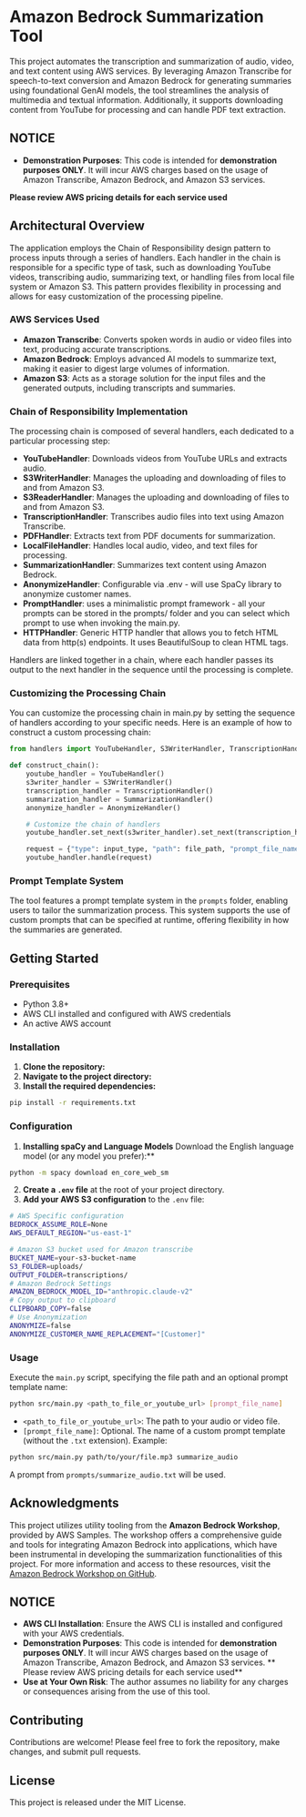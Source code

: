 # Amazon Bedrock Summarization Tool

This project automates the transcription and summarization of audio, video, and text content using AWS services. By leveraging Amazon Transcribe for speech-to-text conversion and Amazon Bedrock for generating summaries using foundational GenAI models, the tool streamlines the analysis of multimedia and textual information. Additionally, it supports downloading content from YouTube for processing and can handle PDF text extraction.

## NOTICE

- **Demonstration Purposes**: This code is intended for **demonstration purposes ONLY**. It will incur AWS charges based on the usage of Amazon Transcribe, Amazon Bedrock, and Amazon S3 services. 

**Please review AWS pricing details for each service used** 

## Architectural Overview

The application employs the Chain of Responsibility design pattern to process inputs through a series of handlers. Each handler in the chain is responsible for a specific type of task, such as downloading YouTube videos, transcribing audio, summarizing text, or handling files from local file system or Amazon S3. This pattern provides flexibility in processing and allows for easy customization of the processing pipeline.

### AWS Services Used

- **Amazon Transcribe**: Converts spoken words in audio or video files into text, producing accurate transcriptions.
- **Amazon Bedrock**: Employs advanced AI models to summarize text, making it easier to digest large volumes of information.
- **Amazon S3**: Acts as a storage solution for the input files and the generated outputs, including transcripts and summaries.


### Chain of Responsibility Implementation
The processing chain is composed of several handlers, each dedicated to a particular processing step:

- **YouTubeHandler**: Downloads videos from YouTube URLs and extracts audio.
- **S3WriterHandler**: Manages the uploading and downloading of files to and from Amazon S3.
- **S3ReaderHandler**: Manages the uploading and downloading of files to and from Amazon S3.
- **TranscriptionHandler**: Transcribes audio files into text using Amazon Transcribe.
- **PDFHandler**: Extracts text from PDF documents for summarization.
- **LocalFileHandler**: Handles local audio, video, and text files for processing.
- **SummarizationHandler**: Summarizes text content using Amazon Bedrock.
- **AnonymizeHandler**: Configurable via .env - will use SpaCy library to anonymize customer names. 
- **PromptHandler**: uses a minimalistic prompt framework - all your prompts can be stored in the prompts/ folder and you can select which prompt to use when invoking the main.py.
- **HTTPHandler**: Generic HTTP handler that allows you to fetch HTML data from http(s) endpoints. It uses BeautifulSoup to clean HTML tags.

Handlers are linked together in a chain, where each handler passes its output to the next handler in the sequence until the processing is complete.

### Customizing the Processing Chain
You can customize the processing chain in main.py by setting the sequence of handlers according to your specific needs. Here is an example of how to construct a custom processing chain:
```python
from handlers import YouTubeHandler, S3WriterHandler, TranscriptionHandler, SummarizationHandler

def construct_chain():
    youtube_handler = YouTubeHandler()
    s3writer_handler = S3WriterHandler()
    transcription_handler = TranscriptionHandler()    
    summarization_handler = SummarizationHandler()
    anonymize_handler = AnonymizeHandler()

    # Customize the chain of handlers
    youtube_handler.set_next(s3writer_handler).set_next(transcription_handler).set_next(prompt_handler).set_next(bedrock_handler)

    request = {"type": input_type, "path": file_path, "prompt_file_name": prompt_file_name}
    youtube_handler.handle(request)
```

### Prompt Template System

The tool features a prompt template system in the `prompts` folder, enabling users to tailor the summarization process. This system supports the use of custom prompts that can be specified at runtime, offering flexibility in how the summaries are generated.

## Getting Started

### Prerequisites

- Python 3.8+
- AWS CLI installed and configured with AWS credentials
- An active AWS account

### Installation

1. **Clone the repository:**
2. **Navigate to the project directory:**
3. **Install the required dependencies:**
```bash 
pip install -r requirements.txt
```

### Configuration
1. **Installing spaCy and Language Models** Download the English language model (or any model you prefer):**
```bash
python -m spacy download en_core_web_sm
```
2. **Create a `.env` file** at the root of your project directory.
3. **Add your AWS S3 configuration** to the `.env` file:

```bash
# AWS Specific configuration
BEDROCK_ASSUME_ROLE=None
AWS_DEFAULT_REGION="us-east-1"

# Amazon S3 bucket used for Amazon transcribe
BUCKET_NAME=your-s3-bucket-name
S3_FOLDER=uploads/
OUTPUT_FOLDER=transcriptions/
# Amazon Bedrock Settings
AMAZON_BEDROCK_MODEL_ID="anthropic.claude-v2"
# Copy output to clipboard
CLIPBOARD_COPY=false
# Use Anonymization
ANONYMIZE=false
ANONYMIZE_CUSTOMER_NAME_REPLACEMENT="[Customer]"
```
### Usage

Execute the `main.py` script, specifying the file path and an optional prompt template name:
```bash
python src/main.py <path_to_file_or_youtube_url> [prompt_file_name]
```

- `<path_to_file_or_youtube_url>`: The path to your audio or video file.
- `[prompt_file_name]`: Optional. The name of a custom prompt template (without the `.txt` extension). 
Example: 
```bash
python src/main.py path/to/your/file.mp3 summarize_audio
```
A prompt from `prompts/summarize_audio.txt` will be used.

## Acknowledgments

This project utilizes utility tooling from the **Amazon Bedrock Workshop**, provided by AWS Samples. The workshop offers a comprehensive guide and tools for integrating Amazon Bedrock into applications, which have been instrumental in developing the summarization functionalities of this project. For more information and access to these resources, visit the [Amazon Bedrock Workshop on GitHub](https://github.com/aws-samples/amazon-bedrock-workshop).

## NOTICE

- **AWS CLI Installation**: Ensure the AWS CLI is installed and configured with your AWS credentials.
- **Demonstration Purposes**: This code is intended for **demonstration purposes ONLY**. It will incur AWS charges based on the usage of Amazon Transcribe, Amazon Bedrock, and Amazon S3 services. 
** Please review AWS pricing details for each service used** 
- **Use at Your Own Risk**: The author assumes no liability for any charges or consequences arising from the use of this tool.

## Contributing

Contributions are welcome! Please feel free to fork the repository, make changes, and submit pull requests.

## License

This project is released under the MIT License.




